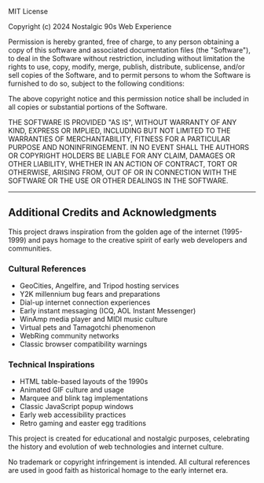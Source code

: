 MIT License

Copyright (c) 2024 Nostalgic 90s Web Experience

Permission is hereby granted, free of charge, to any person obtaining a copy
of this software and associated documentation files (the "Software"), to deal
in the Software without restriction, including without limitation the rights
to use, copy, modify, merge, publish, distribute, sublicense, and/or sell
copies of the Software, and to permit persons to whom the Software is
furnished to do so, subject to the following conditions:

The above copyright notice and this permission notice shall be included in all
copies or substantial portions of the Software.

THE SOFTWARE IS PROVIDED "AS IS", WITHOUT WARRANTY OF ANY KIND, EXPRESS OR
IMPLIED, INCLUDING BUT NOT LIMITED TO THE WARRANTIES OF MERCHANTABILITY,
FITNESS FOR A PARTICULAR PURPOSE AND NONINFRINGEMENT. IN NO EVENT SHALL THE
AUTHORS OR COPYRIGHT HOLDERS BE LIABLE FOR ANY CLAIM, DAMAGES OR OTHER
LIABILITY, WHETHER IN AN ACTION OF CONTRACT, TORT OR OTHERWISE, ARISING FROM,
OUT OF OR IN CONNECTION WITH THE SOFTWARE OR THE USE OR OTHER DEALINGS IN THE
SOFTWARE.

---

## Additional Credits and Acknowledgments

This project draws inspiration from the golden age of the internet (1995-1999) 
and pays homage to the creative spirit of early web developers and communities.

### Cultural References
- GeoCities, Angelfire, and Tripod hosting services
- Y2K millennium bug fears and preparations
- Dial-up internet connection experiences
- Early instant messaging (ICQ, AOL Instant Messenger)
- WinAmp media player and MIDI music culture
- Virtual pets and Tamagotchi phenomenon
- WebRing community networks
- Classic browser compatibility warnings

### Technical Inspirations
- HTML table-based layouts of the 1990s
- Animated GIF culture and usage
- Marquee and blink tag implementations
- Classic JavaScript popup windows
- Early web accessibility practices
- Retro gaming and easter egg traditions

This project is created for educational and nostalgic purposes, celebrating
the history and evolution of web technologies and internet culture.

No trademark or copyright infringement is intended. All cultural references
are used in good faith as historical homage to the early internet era.